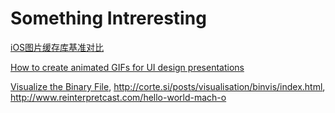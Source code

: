 <title>To Do List</title>

# Something Intreresting #

[iOS图片缓存库基准对比](http://www.cocoachina.com/ios/20150128/11053.html)

[How to create animated GIFs for UI design presentations](https://developertodesigner.wordpress.com/2014/05/09/how-to-create-animated-gifs-for-ui-design-presentations/)

[Visualize the Binary File](https://github.com/joesavage/binspect), http://corte.si/posts/visualisation/binvis/index.html, http://www.reinterpretcast.com/hello-world-mach-o